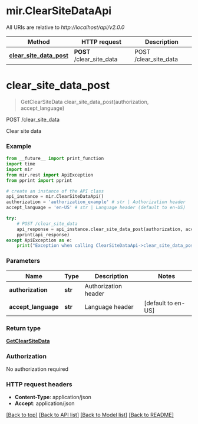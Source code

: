 # mir.ClearSiteDataApi

All URIs are relative to *http://localhost/api/v2.0.0*

Method | HTTP request | Description
------------- | ------------- | -------------
[**clear_site_data_post**](ClearSiteDataApi.md#clear_site_data_post) | **POST** /clear_site_data | POST /clear_site_data


# **clear_site_data_post**
> GetClearSiteData clear_site_data_post(authorization, accept_language)

POST /clear_site_data

Clear site data

### Example
```python
from __future__ import print_function
import time
import mir
from mir.rest import ApiException
from pprint import pprint

# create an instance of the API class
api_instance = mir.ClearSiteDataApi()
authorization = 'authorization_example' # str | Authorization header
accept_language = 'en-US' # str | Language header (default to en-US)

try:
    # POST /clear_site_data
    api_response = api_instance.clear_site_data_post(authorization, accept_language)
    pprint(api_response)
except ApiException as e:
    print("Exception when calling ClearSiteDataApi->clear_site_data_post: %s\n" % e)
```

### Parameters

Name | Type | Description  | Notes
------------- | ------------- | ------------- | -------------
 **authorization** | **str**| Authorization header | 
 **accept_language** | **str**| Language header | [default to en-US]

### Return type

[**GetClearSiteData**](GetClearSiteData.md)

### Authorization

No authorization required

### HTTP request headers

 - **Content-Type**: application/json
 - **Accept**: application/json

[[Back to top]](#) [[Back to API list]](../README.md#documentation-for-api-endpoints) [[Back to Model list]](../README.md#documentation-for-models) [[Back to README]](../README.md)

